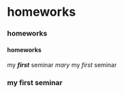 # homeworks
### homeworks
#### homeworks
my ***first*** seminar
_mary_
my _first_ seminar
### my **first** seminar
